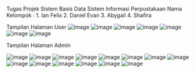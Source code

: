 Tugas Projek Sistem Basis Data Sistem Informasi Perpustakaan
Nama Kelompok :
    1. Ian Felix
    2. Daniel Evan
    3. Abygail
    4. Shafira

Tampilan Halaman User
![image](https://user-images.githubusercontent.com/50267676/106453675-4047ab00-64bc-11eb-9a76-895c9912d80d.png)
![image](https://user-images.githubusercontent.com/50267676/106453693-46d62280-64bc-11eb-9783-d4e9b89645ec.png)
![image](https://user-images.githubusercontent.com/50267676/106453712-4ccc0380-64bc-11eb-953a-44413f373e38.png)
![image](https://user-images.githubusercontent.com/50267676/106453724-50f82100-64bc-11eb-9b21-223f123a5bf9.png)
![image](https://user-images.githubusercontent.com/50267676/106453738-56556b80-64bc-11eb-8918-abf6f0016d90.png)
![image](https://user-images.githubusercontent.com/50267676/106453754-5a818900-64bc-11eb-862f-5bd118842525.png)
![image](https://user-images.githubusercontent.com/50267676/106453770-5f463d00-64bc-11eb-97fe-f9c9f9a32de1.png)

Tampilan Halaman Admin

![image](https://user-images.githubusercontent.com/50267676/106453828-7553fd80-64bc-11eb-95b6-a63d50b40cad.png)
![image](https://user-images.githubusercontent.com/50267676/106453887-8a309100-64bc-11eb-9678-32bfcd616dc6.png)
![image](https://user-images.githubusercontent.com/50267676/106453905-9288cc00-64bc-11eb-835d-7c5c4ed5379d.png)
![image](https://user-images.githubusercontent.com/50267676/106453949-a6ccc900-64bc-11eb-8c24-16dad0138f56.png)
![image](https://user-images.githubusercontent.com/50267676/106453992-b5b37b80-64bc-11eb-888a-267d699c1104.png)
![image](https://user-images.githubusercontent.com/50267676/106454023-bfd57a00-64bc-11eb-9e6b-dc688fc84182.png)
![image](https://user-images.githubusercontent.com/50267676/106454059-ca900f00-64bc-11eb-9ede-cbd66c3b8446.png)
![image](https://user-images.githubusercontent.com/50267676/106454091-d54aa400-64bc-11eb-98e7-365e61eddb36.png)
![image](https://user-images.githubusercontent.com/50267676/106454130-e1cefc80-64bc-11eb-8cc0-060936940be6.png)
![image](https://user-images.githubusercontent.com/50267676/106454154-e98ea100-64bc-11eb-9bbd-80a16b4c316c.png)
![image](https://user-images.githubusercontent.com/50267676/106454174-f0b5af00-64bc-11eb-9a4d-0cf891882c84.png)
![image](https://user-images.githubusercontent.com/50267676/106454206-f8755380-64bc-11eb-94a9-aba7b5d85382.png)
![image](https://user-images.githubusercontent.com/50267676/106454226-01662500-64bd-11eb-8b67-f48de8070cdd.png)
![image](https://user-images.githubusercontent.com/50267676/106454261-0e831400-64bd-11eb-8420-e96c66d0f9a4.png)